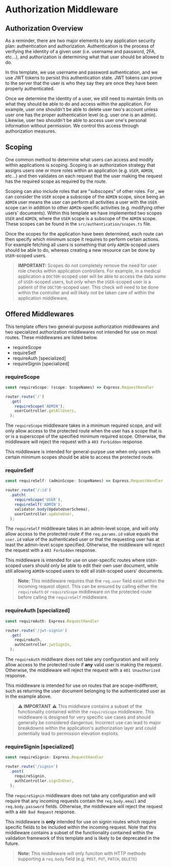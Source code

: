 # Authorization Middleware

## Authorization Overview

As a reminder, there are two major elements to any application security plan:
authentication and authorization. Authentication is the process of verifying the
identity of a given user (i.e. username and password, 2FA, etc...), and authorization is determining what that user should be allowed to do.

In this template, we use username and password authentication, and we use JWT tokens
to persist this authentication state. JWT tokens can prove to the server that the user
is who they say they are once they have been properly authenticated.

Once we determine the identity of a user, we still need to maintain limits on what they
should be able to do and access within the application. For example, user one shouldn't
be able to delete user two's account unless user one has the proper authentication level
(e.g. user one is an admin). Likewise, user two shouldn't be able to access user one's
personal information without permission. We control this access through authorization
measures.

## Scoping

One common method to determine what users can access and modify within applications
is scoping. Scoping is an authorization strategy that assigns users one or more roles
within an application (e.g. `USER`, `ADMIN`, etc...) and then validates on each request
that the user making the request has the required scope as required by the route.

Scoping can also include roles that are "subscopes" of other roles. For , we
can consider the `USER` scope a subscope of the `ADMIN` scope, since being an
`ADMIN` user means the user can perform all activities a user with the `USER`
scope can in addition to other `ADMIN`-specific activities (e.g. modifying
other users' documents). Within this template we have implemented two scopes
`USER` and `ADMIN`, where the `USER` scope is a subscope of the `ADMIN` scope.
These scopes can be found in the `src/authentication/scopes.ts` file.

Once the scopes for the application have been determined, each route can then
specify which minimum scope it requires to perform certain actions. For example
fetching all users is something that only `ADMIN`-scoped users should be able
to do, whereas creating a new resource can be done by `USER`-scoped users.

> **IMPORTANT:** Scopes do not completely remove the need for user role checks within
> application controllers. For example, in a medical application a `DOCTOR`-scoped user
> will be able to access the data _some_ of `USER`-scoped users, but only when the
> `USER`-scoped user is a patient of the `DOCTOR`-scoped user. This check will need
> to be done within the controller and will likely not be taken care of within the
> application middleware.

## Offered Middlewares

This template offers two general-purpose authorization middlewares and two specialized
authorization middlewares not intended for use on most routes. These middlewares are
listed below.

- requireScope
- requireSelf
- requireAuth [specialized]
- requireSignin [specialized]

<!-- TODO HOW TO ATTACH TO ROUTERS -->

### requireScope

```typescript
const requireScope: (scope: ScopeNames) => Express.RequestHandler
```

```typescript
router.route('/')
  .get(
    requireScope('ADMIN'),
    userController.getAllUsers,
  );
```

The `requireScope` middleware takes in a minimum required scope, and will only allow
access to the protected route when the user has a scope that is or is a superscope of
the specified minimum required scope. Otherwise, the middleware will reject the request
with a `403 Forbidden` response.

This middleware is intended for general-purpse use when only users with certain minimum
scopes should be able to access the protected route.

### requireSelf

```typescript
const requireSelf: (adminScope: ScopeNames) => Express.RequestHandler
```

```typescript
router.route('/:id')
  .patch(
    requireScope('USER'),
    requireSelf('ADMIN'),
    validator.body(UpdateUserSchema),
    userController.updateUser,
  );
```

The `requireSelf` middleware takes in an admin-level scope, and will only allow access
to the protected route if the `req.params.id` value equals the `user.id` value of the
authenticated user or that the requesting user has at least the admin-level scope
specified. Otherwise, the middleware will reject the request with a `403 Forbidden`
response.

This middleware is intended for use on user-specific routes where `USER`-scoped
users should only be able to edit their own user document, while still allowing
`ADMIN`-scoped users to edit all `USER`-scoped users' documents.

> **Note:** This middleware requires that the `req.user` field exist within
> the incoming request object. This can be ensured by calling either the `requireAuth`
> or `requireScope` middleware on the protected route before calling the `requireSelf`
> middleware.

### requireAuth [specialized]

```typescript
const requireAuth: Express.RequestHandler
```

```typescript
router.route('/jwt-signin')
  .get(
    requireAuth,
    authController.jwtSignIn,
  );
```

The `requireAuth` middlware does not take any configuration and will only allow access
to the protected route if **any** valid user is making the request. Otherwise, the
middleware will reject the request with a `401 Unauthorized` response.

This middleware is intended for use on routes that are scope-indifferent, such as
returning the user document belonging to the authenticated user as in the example above.

> :warning: **IMPORTANT** :warning: This middlware contains a subset of the functionality contained within
> the `requireScope` middleware. This middleware is designed for very specific use cases
> and should generally be considered dangerous. Incorrect use can lead to major
> breakdowns within the application's authorization layer and could potentially
> lead to permission elevation exploits.

### requireSignin [specialized]

```typescript
const requireSignin: Express.RequestHandler
```

```typescript
router.route('/signin')
  .post(
    requireSignin,
    authController.signInUser,
  );
```

The `requireSignin` middleware does not take any configuration and will require that
any incoming requests contain the `req.body.email` and `req.body.password` fields.
Otherwise, the middleware will reject the request with a `400 Bad Request` response.

This middleware is **only** intended for use on signin routes which require specific
fields to be included within the incoming request. Note that this middleware contains
a subset of the functionality contained within the validation framework of this template
and is likely to be deprecated in the future.

> **Note:** This middleware will only funciton with HTTP methods supporting a `req.body`
> field (e.g. `POST`, `PUT`, `PATCH`, `DELETE`)
